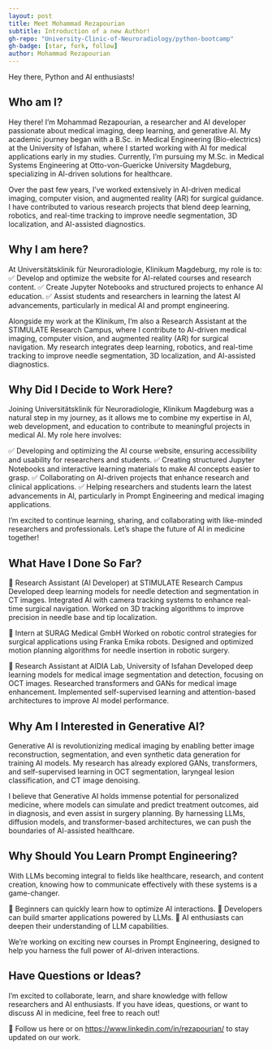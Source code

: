 ```yaml
---
layout: post
title: Meet Mohammad Rezapourian
subtitle: Introduction of a new Author!
gh-repo: "University-Clinic-of-Neuroradiology/python-bootcamp"
gh-badge: [star, fork, follow]
author: Mohammad Rezapourian
---
```

Hey there, Python and AI enthusiasts!

## Who am I?
Hey there! I’m Mohammad Rezapourian, a researcher and AI developer passionate about medical imaging, deep learning, and generative AI. My academic journey began with a B.Sc. in Medical Engineering (Bio-electrics) at the University of Isfahan, where I started working with AI for medical applications early in my studies. Currently, I’m pursuing my M.Sc. in Medical Systems Engineering at Otto-von-Guericke University Magdeburg, specializing in AI-driven solutions for healthcare.

Over the past few years, I’ve worked extensively in AI-driven medical imaging, computer vision, and augmented reality (AR) for surgical guidance. I have contributed to various research projects that blend deep learning, robotics, and real-time tracking to improve needle segmentation, 3D localization, and AI-assisted diagnostics.

## Why I am here?

At Universitätsklinik für Neuroradiologie, Klinikum Magdeburg, my role is to:
✅ Develop and optimize the website for AI-related courses and research content.
✅ Create Jupyter Notebooks and structured projects to enhance AI education.
✅ Assist students and researchers in learning the latest AI advancements, particularly in medical AI and prompt engineering.

Alongside my work at the Klinikum, I’m also a Research Assistant at the STIMULATE Research Campus, where I contribute to AI-driven medical imaging, computer vision, and augmented reality (AR) for surgical navigation. My research integrates deep learning, robotics, and real-time tracking to improve needle segmentation, 3D localization, and AI-assisted diagnostics.

## Why Did I Decide to Work Here?
Joining Universitätsklinik für Neuroradiologie, Klinikum Magdeburg was a natural step in my journey, as it allows me to combine my expertise in AI, web development, and education to contribute to meaningful projects in medical AI. My role here involves:

✅ Developing and optimizing the AI course website, ensuring accessibility and usability for researchers and students.
✅ Creating structured Jupyter Notebooks and interactive learning materials to make AI concepts easier to grasp.
✅ Collaborating on AI-driven projects that enhance research and clinical applications.
✅ Helping researchers and students learn the latest advancements in AI, particularly in Prompt Engineering and medical imaging applications.

I’m excited to continue learning, sharing, and collaborating with like-minded researchers and professionals. Let’s shape the future of AI in medicine together!

## What Have I Done So Far?

🔹 Research Assistant (AI Developer) at STIMULATE Research Campus
  Developed deep learning models for needle detection and segmentation in CT images.
  Integrated AI with camera tracking systems to enhance real-time surgical navigation.
  Worked on 3D tracking algorithms to improve precision in needle base and tip localization.

🔹 Intern at SURAG Medical GmbH
  Worked on robotic control strategies for surgical applications using Franka Emika robots.
  Designed and optimized motion planning algorithms for needle insertion in robotic surgery.

🔹 Research Assistant at AIDIA Lab, University of Isfahan
  Developed deep learning models for medical image segmentation and detection, focusing on OCT images.
  Researched transformers and GANs for medical image enhancement.
  Implemented self-supervised learning and attention-based architectures to improve AI model performance.


## Why Am I Interested in Generative AI?
Generative AI is revolutionizing medical imaging by enabling better image reconstruction, segmentation, and even synthetic data generation for training AI models. My research has already explored GANs, transformers, and self-supervised learning in OCT segmentation, laryngeal lesion classification, and CT image denoising.

I believe that Generative AI holds immense potential for personalized medicine, where models can simulate and predict treatment outcomes, aid in diagnosis, and even assist in surgery planning. By harnessing LLMs, diffusion models, and transformer-based architectures, we can push the boundaries of AI-assisted healthcare.

## Why Should You Learn Prompt Engineering?
With LLMs becoming integral to fields like healthcare, research, and content creation, knowing how to communicate effectively with these systems is a game-changer.

🎯 Beginners can quickly learn how to optimize AI interactions.
🎯 Developers can build smarter applications powered by LLMs.
🎯 AI enthusiasts can deepen their understanding of LLM capabilities.

We’re working on exciting new courses in Prompt Engineering, designed to help you harness the full power of AI-driven interactions.

## Have Questions or Ideas?
I’m excited to collaborate, learn, and share knowledge with fellow researchers and AI enthusiasts. If you have ideas, questions, or want to discuss AI in medicine, feel free to reach out!

📢 Follow us here or on https://www.linkedin.com/in/rezapourian/ to stay updated on our work.
